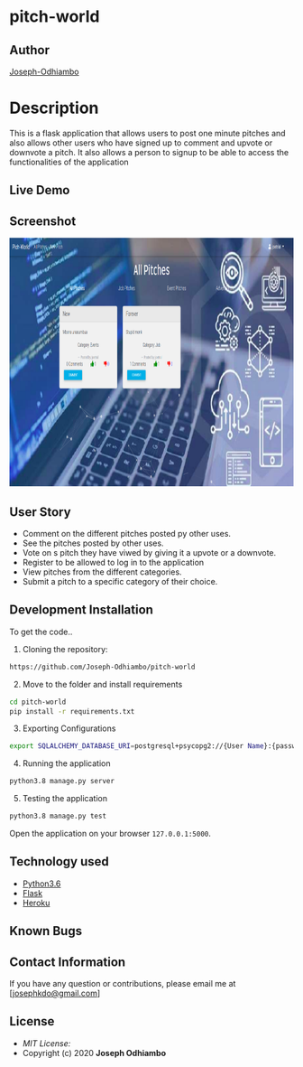 # pitch-world

## Author

[Joseph-Odhiambo](https://github.com/Joseph-Odhiambo)

# Description
This  is a flask application that allows users to post one minute pitches and also allows other users who have signed up to comment and upvote or downvote a pitch. It also allows a person to signup to be able to access the functionalities of the application

## Live Demo

## Screenshot

<img src="https://github.com/Joseph-Odhiambo/pitch-world/blob/master/app/static/images/papa.png?raw=true" width="900px" height="440px">

## User Story

* Comment on the different pitches posted py other uses.
* See the pitches posted by other uses.
* Vote on s pitch they have viwed by giving it a upvote or a downvote.
* Register to be allowed to log in to the application
* View pitches from the different categories.
* Submit a pitch to a specific category of their choice.


## Development Installation
To get the code..

1. Cloning the repository:
  ```bash
  https://github.com/Joseph-Odhiambo/pitch-world
  ```
2. Move to the folder and install requirements
  ```bash
  cd pitch-world
  pip install -r requirements.txt
  ```
3. Exporting Configurations
  ```bash
  export SQLALCHEMY_DATABASE_URI=postgresql+psycopg2://{User Name}:{password}@localhost/{database name}
  ```
4. Running the application
  ```bash
  python3.8 manage.py server
  ```
5. Testing the application
  ```bash
  python3.8 manage.py test
  ```
Open the application on your browser `127.0.0.1:5000`.


## Technology used

* [Python3.6](https://www.python.org/)
* [Flask](http://flask.pocoo.org/)
* [Heroku](https://heroku.com)


## Known Bugs
<!-- * There are no known bugs currently but pull requests are allowed incase you spot a bug -->

## Contact Information 

If you have any question or contributions, please email me at [josephkdo@gmail.com]

## License
* *MIT License:*
* Copyright (c) 2020 **Joseph Odhiambo**
